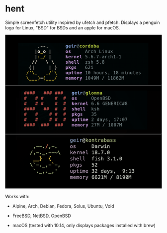 # hent
Simple screenfetch utility inspired by ufetch and pfetch.
Displays a penguin logo for Linux, "BSD" for BSDs and an apple for macOS.

![hent](https://raw.githubusercontent.com/geirda/hent/master/hent.png)

Works with:

* Alpine, Arch, Debian, Fedora, Solus, Ubuntu, Void

* FreeBSD, NetBSD, OpenBSD

* macOS (tested with 10.14, only displays packages installed with brew)
